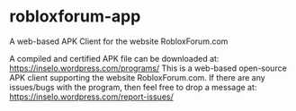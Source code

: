 # robloxforum-app
A web-based APK Client for the website RobloxForum.com

A compiled and certified APK file can be downloaded at: https://inselo.wordpress.com/programs/
This is a web-based open-source APK client supporting the website RobloxForum.com. If there are any issues/bugs with the program, then feel free to drop a message at:
https://inselo.wordpress.com/report-issues/
